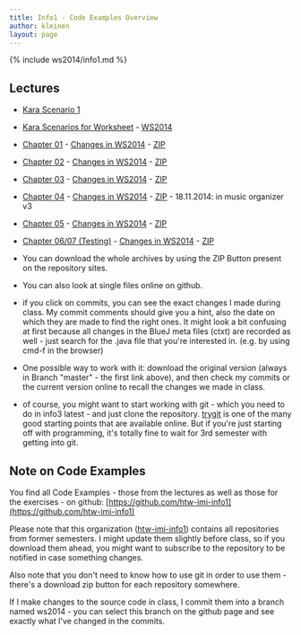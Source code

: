 ```yaml
---
title: Info1 - Code Examples Overview
author: kleinen
layout: page
---
```


{% include ws2014/info1.md %}


## Lectures

* [Kara Scenario 1](https://github.com/htw-imi-info1/kara-scenario1)
* [Kara Scenarios for Worksheet](https://github.com/htw-imi-info1/kara/tree/master) - [WS2014](https://github.com/htw-imi-info1/kara/tree/ws2014)
* [Chapter 01](https://github.com/htw-imi-info1/chapter01) - [Changes in WS2014](https://github.com/htw-imi-info1/chapter01/tree/ws2014) - [ZIP](https://github.com/htw-imi-info1/chapter01/archive/ws2014.zip)
* [Chapter 02](https://github.com/htw-imi-info1/chapter02) - [Changes in WS2014](https://github.com/htw-imi-info1/chapter02/tree/ws2014) - [ZIP](https://github.com/htw-imi-info1/chapter02/archive/ws2014.zip)
* [Chapter 03](https://github.com/htw-imi-info1/chapter03) - [Changes in WS2014](https://github.com/htw-imi-info1/chapter03/tree/ws2014) - [ZIP](https://github.com/htw-imi-info1/chapter03/archive/ws2014.zip)
* [Chapter 04](https://github.com/htw-imi-info1/chapter04) - [Changes in WS2014](https://github.com/htw-imi-info1/chapter04/tree/ws2014) - [ZIP](https://github.com/htw-imi-info1/chapter04/archive/ws2014.zip) - 18.11.2014: in music organizer v3
* [Chapter 05](https://github.com/htw-imi-info1/chapter05) - [Changes in WS2014](https://github.com/htw-imi-info1/chapter05/tree/ws2014) - [ZIP](https://github.com/htw-imi-info1/chapter05/archive/ws2014.zip) 
* [Chapter 06/07 (Testing)](https://github.com/htw-imi-info1/chapter07_testing) - [Changes in WS2014](https://github.com/htw-imi-info1/chapter07_testing/tree/ws2014) - [ZIP](https://github.com/htw-imi-info1/chapter07_testing/archive/ws2014.zip) 

* You can download the whole archives by using the ZIP Button present on the repository sites. 
* You can also look at single files online on github.
* if you click on commits, you can see the exact changes I made during class. My commit comments should give you a hint, also the date on which they are made to find the right ones. It might look a bit confusing at first because all changes in the BlueJ meta files (ctxt) are recorded as well - just search for the .java file that you're interested in. (e.g. by using cmd-f in the browser)
* One possible way to work with it: download the original version (always in Branch "master" - the first link above), and then check my commits or the current version online to recall the changes we made in class. 
* of course, you might want to start working with git - which you need to do in info3 latest - and just clone the repository. [trygit](https://try.github.io/levels/1/challenges/1) is one of the many good starting points that are available online. But if you're just starting off with programming, it's totally fine to wait for 3rd semester with getting into git.

## Note on Code Examples

You find all Code Examples - those from the lectures as well as those for the exercises - on github:
[https://github.com/htw-imi-info1](https://github.com/htw-imi-info1)

Please note that this organization ([htw-imi-info1](https://github.com/htw-imi-info1)) contains all repositories from former semesters. I might update them slightly before class, so if you download them ahead, you might want to subscribe to the repository to be notified in case something changes.

Also note that you don't need to know how to use git in order to use them - there's a download zip button for each repository somewhere.

If I make changes to the source code in class, I commit them into a branch named ws2014 - you can select this branch on the github page and see exactly what I've changed in the commits.

